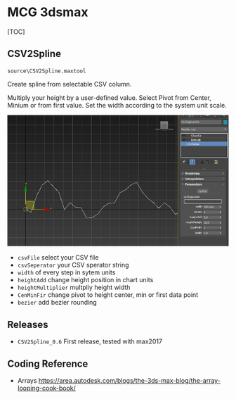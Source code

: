 # MCG 3dsmax 

[TOC]

## CSV2Spline

    source\CSV2Spline.maxtool

Create spline from selectable CSV column. 

Multiply your height by a user-defined value. Select Pivot from Center, Minium or from first value.  Set the width according to the system unit scale.


![](assets/images/CSV2Spline.jpg)


- `csvFile` select your CSV file 
- `csvSeperator`  your CSV sperator string  
- `width` of every step in sytem units 
- `heightAdd` change height position in chart units 
- `heightMultiplier` multpliy height width 
- `CenMinFir` change pivot to height center, min or first data point 
- `bezier` add bezier rounding 


## Releases  

- `CSV2Spline_0.6` First release, tested with max2017 


## Coding Reference 

- Arrays https://area.autodesk.com/blogs/the-3ds-max-blog/the-array-looping-cook-book/ 
